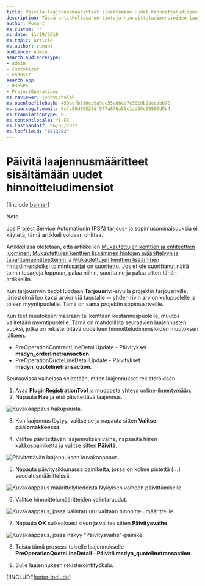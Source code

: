 ```yaml
---
title: Päivitä laajennusmääritteet sisältämään uudet hinnoitteludimensiot
description: Tässä artikkelissa on tietoja hinnoitteludimensioiden laajennusmääritteiden päivittämisestä.
author: Rumant
ms.custom: ''
ms.date: 11/19/2018
ms.topic: article
ms.author: rumant
audience: Admin
search.audienceType:
- admin
- customizer
- enduser
search.app:
- D365PS
- ProjectOperations
ms.reviewer: johnmichalak
ms.openlocfilehash: 459aefb510cc9a9ec55a86ca7e362db98ccabb70
ms.sourcegitcommit: 6cfc50d89528df977a8f6a55c1ad39d99800d9b4
ms.translationtype: HT
ms.contentlocale: fi-FI
ms.lasthandoff: 06/03/2022
ms.locfileid: "8913202"
---
```

# <a name="update-plug-in-attributes-to-include-new-pricing-dimensions"></a>Päivitä laajennusmääritteet sisältämään uudet hinnoitteludimensiot

[!include [banner](../includes/psa-now-project-operations.md)]

> [!NOTE]
> Jos Project Service Automationin (PSA) tarjous- ja sopimusominaisuuksia ei käytetä, tämä artikkeli voidaan ohittaa.

Artikkelissa oletetaan, että artikkelien [Mukautettujen kenttien ja entiteettien luominen](create-custom-fields-entities.md), [Mukautettujen kenttien lisääminen hintojen määrittelyyn ja tapahtumaentiteetteihin](field-references.md) ja [Mukautettujen kenttien lisääminen hintadimensioiksi](set-up-pricing-dimensions.md) toimintosarjat on suoritettu. Jos et ole suorittanut näitä toimintosarjoja loppuun, palaa niihin, suorita ne ja palaa sitten tähän artikkeliin.

Kun tarjousrivin tiedot luodaan **Tarjousrivi**-sivulla projektin tarjousriville, järjestelmä luo kaksi arvioriviä taustalle -- yhden rivin arvion kulupuolelle ja toisen myyntipuolelle. Tämä on sama projektin sopimusriveille.

Kun teet muutoksen määrään tai kenttään kustannuspuolelle, muutos välitetään myyntipuolelle. Tämä on mahdollista seuraavien laajennusten vuoksi, jotka on rekisteröitävä uudelleen hinnoitteludimensioiden muutoksen jälkeen.

- PreOperationContractLineDetailUpdate - Päivitykset **msdyn_orderlinetransaction**.
- PreOperationQuoteLineDetailUpdate - Päivitykset **msdyn_quotelinetransaction**.

Seuraavissa vaiheissa selitetään, miten laajennukset rekisteröidään.

1. Avaa **PluginRegistrationTool** ja muodosta yhteys online-ilmentymään.
2. Napauta **Hae** ja etsi päivitettävä laajennus.

 ![Kuvakaappaus hakupuusta.](media/PRT-1.png)

3. Kun laajennus löytyy, valitse se ja napauta sitten **Valitse päälomakkeessa**.

4. Valitse päivitettävän laajennuksen vaihe, napsauta hiiren kakkospainiketta ja valitse sitten **Päivitä**.

 ![Päivitettävän laajennuksen kuvakaappaus.](media/PRT-2.png)
 
5. Napauta päivitysikkunassa painiketta, jossa on kolme pistettä (**...**) suodatusmääritteissä.

 ![Kuvakaappaus määrittelytiedoista Nykyisen vaiheen päivittämiselle.](media/PRT-3.png)
 
6. Valitse hinnoittelumääritteiden valintaruudut.

 ![Kuvakaappaus, jossa valintaruutu valitaan hinnoittelumääritteille.](media/PRT-4.png)

7. Napauta **OK** sulkeaksesi sivun ja valites sitten **Päivitysvaihe**.

 ![Kuvakaappaus, jossa näkyy "Päivitysvaihe"-painike.](media/PRT-5.png)
 
8. Toista tämä prosessi toiselle laajennukselle **PreOperationQuoteLineDetail - Päivitä msdyn_quotelinetransaction**.

9. Sulje laajennuksen rekisteröintityökalu.



[!INCLUDE[footer-include](../includes/footer-banner.md)]
